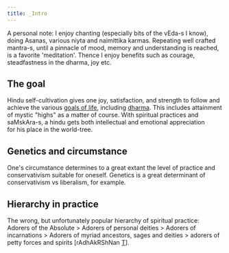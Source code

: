 ```yaml
---
title: _Intro
---
```


A personal note: I enjoy chanting (especially bits of the vEda-s I know), doing Asanas, various niyta and naimittika karmas. Repeating well crafted mantra-s, until a pinnacle of mood, memory and understanding is reached, is a favorite 'meditation'. Thence I enjoy benefits such as courage, steadfastness in the dharma, joy etc.

## The goal

Hindu self-cultivation gives one joy, satisfaction, and strength to follow and achieve the various [goals of life](../../tattvam/purushaartha/), including [dharma](../../social-cultivation/dharma/). This includes attainment of mystic "highs" as a matter of course. With spiritual practices and saMskAra-s, a hindu gets both intellectual and emotional appreciation for his place in the world-tree.

## Genetics and circumstance
One's circumstance determines to a great extant the level of practice and conservativism suitable for oneself. Genetics is a great determinant of conservativism vs liberalism, for example.

## Hierarchy in practice
The wrong, but unfortunately popular hierarchy of spiritual practice: Adorers of the Absolute > Adorers of personal deities > Adorers of incarnations > Adorers of myriad ancestors, sages and deities > adorers of petty forces and spirits \[rAdhAkRShNan [T](https://twitter.com/blog_supplement/status/640585969859694592)\].
